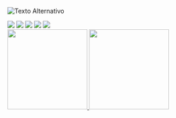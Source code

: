 <img src="https://www.rnp.br/arquivos/2023-05/proghackersdobem_logo_rgb_principal_positiva.png?VersionId=0zPZBphU03984KYVWYkta4wu94Jj7scC" alt="Texto Alternativo"><div>
<div>
<a href="https://www.youtube.com/seu-canal-youtube-aqui" target="_blank"><img loading="lazy" src="https://img.shields.io/badge/YouTube-FF0000?style=for-the-badge&logo=youtube&logoColor=white" target="_blank"></a>
<a href="https://instagram.com/seu-usuário-instagram-aqui" target="_blank"><img loading="lazy" src="https://img.shields.io/badge/-Instagram-%23E4405F?style=for-the-badge&logo=instagram&logoColor=white" target="_blank"></a>
<a href="https://www.twitch.tv/seu-usuário-aqui" target="_blank"><img loading="lazy" src="https://img.shields.io/badge/Twitch-9146FF?style=for-the-badge&logo=twitch&logoColor=white" target="_blank"></a>
<a href = "mailto:contato@seu-usuário-aqui"><img loading="lazy" src="https://img.shields.io/badge/Gmail-D14836?style=for-the-badge&logo=gmail&logoColor=white" target="_blank"></a>
<a href="https://www.linkedin.com/in/seu-usuário-linkedln-aqui" target="_blank"><img loading="lazy" src="https://img.shields.io/badge/-LinkedIn-%230077B5?style=for-the-badge&logo=linkedin&logoColor=white" target="_blank"></a>   
</div><div>
<div>
<a href="https://github.com/breach-forum">
<img loading="lazy" height="180em" src="https://github-readme-stats.vercel.app/api/top-langs/?username=breach-forum&layout=compact&langs_count=7&theme=dracula"/>
<img loading="lazy" height="180em" src="https://github-readme-stats.vercel.app/api?username=breach-forum&show_icons=true&theme=dracula&include_all_commits=true&count_private=true"/>
</div>
